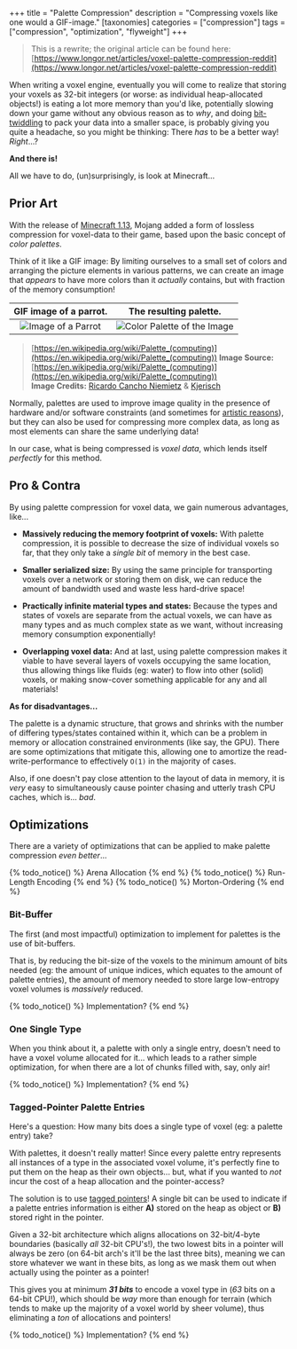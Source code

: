 +++
title = "Palette Compression"
description = "Compressing voxels like one would a GIF-image."
[taxonomies]
categories = ["compression"]
tags = ["compression", "optimization", "flyweight"]
+++

> This is a rewrite; the original article can be found here: [https://www.longor.net/articles/voxel-palette-compression-reddit](https://www.longor.net/articles/voxel-palette-compression-reddit)

When writing a voxel engine, eventually you will come to realize that storing your voxels as 32-bit integers (or worse: as individual heap-allocated objects!) is eating a lot more memory than you'd like, potentially slowing down your game without any obvious reason as to *why*, and doing [bit-twiddling](https://graphics.stanford.edu/~seander/bithacks.html) to pack your data into a smaller space, is probably giving you quite a headache, so you might be thinking: There *has* to be a better way! *Right*...?

**And there is!**

All we have to do, (un)surprisingly, is look at Minecraft...

## Prior Art

With the release of [Minecraft 1.13](https://minecraft.wiki/w/Java_Edition_1.13#Blocks_2), Mojang added a form of lossless compression for voxel-data to their game, based upon the basic concept of *color palettes*.

Think of it like a GIF image: By limiting ourselves to a small set of colors and arranging the picture elements in various patterns, we can create an image that *appears* to have more colors than it *actually* contains, but with fraction of the memory consumption!

| GIF image of a parrot. | The resulting palette. |
|:-:|:-:|
| ![Image of a Parrot](https://upload.wikimedia.org/wikipedia/commons/d/d7/RGB_24bits_palette_sample_image.jpg) | ![Color Palette of the Image](https://upload.wikimedia.org/wikipedia/commons/0/05/Sample_Image_RGB_Cube.gif) |

> [https://en.wikipedia.org/wiki/Palette_(computing)](https://en.wikipedia.org/wiki/Palette_(computing))
> **Image Source:** [https://en.wikipedia.org/wiki/Palette_(computing)](https://en.wikipedia.org/wiki/Palette_(computing))  
> **Image Credits:** [Ricardo Cancho Niemietz](https://en.wikipedia.org/wiki/User:Ricardo_Cancho_Niemietz) & [Kjerisch](https://commons.wikimedia.org/wiki/User:Kjerish)

Normally, palettes are used to improve image quality in the presence of hardware and/or software constraints (and sometimes for [artistic reasons](https://en.wikipedia.org/wiki/Pixel_art)), but they can also be used for compressing more complex data, as long as most elements can share the same underlying data!

In our case, what is being compressed is *voxel data*, which lends itself *perfectly* for this method.

## Pro & Contra

By using palette compression for voxel data, we gain numerous advantages, like...

- **Massively reducing the memory footprint of voxels:**
  With palette compression, it is possible to decrease the size of individual voxels so far,
  that they only take a *single bit* of memory in the best case.

- **Smaller serialized size:**
  By using the same principle for transporting voxels over a network or storing them on disk,
  we can reduce the amount of bandwidth used and waste less hard-drive space!

- **Practically infinite material types and states:**
  Because the types and states of voxels are separate from the actual voxels, we can have as many types and as much complex state as we want, without increasing memory consumption exponentially!

- **Overlapping voxel data:**
  And at last, using palette compression makes it viable to have several layers of voxels occupying the same location, thus allowing things like fluids (eg: water) to flow into other (solid) voxels, or making snow-cover something applicable for any and all materials!

**As for disadvantages...**

The palette is a dynamic structure, that grows and shrinks with the number of differing types/states contained within it, which can be a problem in memory or allocation constrained environments (like say, the GPU). There are some optimizations that mitigate this, allowing one to amortize the read-write-performance to effectively `O(1)` in the majority of cases.

Also, if one doesn't pay close attention to the layout of data in memory, it is *very* easy to simultaneously cause pointer chasing and utterly trash CPU caches, which is... *bad*.

## Optimizations

There are a variety of optimizations that can be applied to make palette compression *even better*...

{% todo_notice() %} Arena Allocation {% end %}
{% todo_notice() %} Run-Length Encoding {% end %}
{% todo_notice() %} Morton-Ordering {% end %}

### Bit-Buffer

The first (and most impactful) optimization to implement for palettes is the use of bit-buffers.

That is, by reducing the bit-size of the voxels to the minimum amount of bits needed (eg: the amount of unique indices, which equates to the amount of palette entries), the amount of memory needed to store large low-entropy voxel volumes is *massively* reduced.

{% todo_notice() %} Implementation? {% end %}

### One Single Type

When you think about it, a palette with only a single entry, doesn't need to have a voxel volume allocated for it... which leads to a rather simple optimization, for when there are a lot of chunks filled with, say, only air!

{% todo_notice() %} Implementation? {% end %}

### Tagged-Pointer Palette Entries

Here's a question: How many bits does a single type of voxel (eg: a palette entry) take?

With palettes, it doesn't really matter! Since every palette entry represents all instances of a type in the associated voxel volume, it's perfectly fine to put them on the heap as their own objects... but, what if you wanted to *not* incur the cost of a heap allocation and the pointer-access?

The solution is to use [tagged pointers](https://en.wikipedia.org/wiki/Tagged_pointer)! A single bit can be used to indicate if a palette entries information is either **A)** stored on the heap as object or **B)** stored right in the pointer.

Given a 32-bit architecture which aligns allocations on 32-bit/4-byte boundaries (basically *all* 32-bit CPU's!), the two lowest bits in a pointer will always be zero (on 64-bit arch's it'll be the last three bits), meaning we can store whatever we want in these bits, as long as we mask them out when actually using the pointer as a pointer!

This gives you at minimum ***31 bits*** to encode a voxel type in (*63* bits on a 64-bit CPU!), which should be *way* more than enough for terrain (which tends to make up the majority of a voxel world by sheer volume), thus eliminating a *ton* of allocations and pointers!

{% todo_notice() %} Implementation? {% end %}
